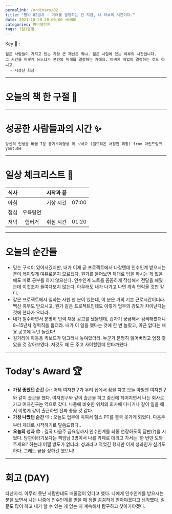 ```yaml
---
permalink: /ordinary/82
title: "평비 82일차 : 미래를 결정하는 건 지금, 내 하루의 시간이다."
date: 2021-10-28 20:00:00 +0900
categories: 평비챌린지
tags: 1일1평범
---  
```

Key 🔑 : 
```
젊은 사람들이 가지고 있는 가장 큰 재산은 뭐냐. 젊은 시절에 있는 하루의 시간입니다.
그 시간을 어떻게 쓰느냐가 본인의 미래를 결정하는 거에요. 아버지 직업이 결정하는 것도 아니고.
  - 서정진 회장
```

---
# 오늘의 책 한 구절 📕


---
# 성공한 사람들과의 시간 ✨
`당신의 인생을 바꿀 7분 동기부여영상 꼭 보세요 (셀트리온 서정진 회장) from 마인드링크 youtube`  

---
# 일상 체크리스트 📃

| 식사 |  | 시작과 끝 |  |
|:----:|:----:|:----:|:----:|
| 아침 |  | 기상 시간 | 07:00 |
| 점심 | 우육탕면 |  |  |
| 저녁 | 햄버거 | 취침 시간 | 01:20 |

---
# 오늘의 순간들
- 믿는 구석이 있어서겠지만, 내가 이제 곧 프로젝트에서 나갈텐데 인수인계 받으시는 분이 왜이렇게 여유로운지 모르겠다. 뭔가를 물어보면 제대로 답을 하시는 게 없음에도 따로 공부를 하지 않으신다. 인수인계 노트를 꼼꼼하게 작성해서 전달을 해줬는데 이것조차 들여다보지 않는다. 아무래도 내가 나가고 나면 계속 연락올 것만 같다.
- 같은 프로젝트에서 일하는 사원 한 분이 있는데, 이 분은 거의 기본 근로시간이더라. 백신 휴무도 받으시고. 뭔가 같은 프로젝트인데도 이렇게 업무의 강도가 차이난다는 것에 현타가 오더라.
- 내가 철수하면서 분명히 인력 채용 공고를 냈을텐데, 갑자기 궁금해서 검색해봤더니 8~15년차 경력직을 뽑더라. 내가 이 일을 했다는 것에 한 번 놀랐고, 야근 없다는 채용 공고에 두번 놀랐다!
- 길거리에 아동용 퀵보드가 덩그러니 놓여있더라. 누군가 분명히 잃어버리고 엄청 찾았을 것 같아보였다. 저것도 꽤 돈 주고 사야할텐데 안타까웠다.

---
# Today's Award 🏆
- **가장 좋았던 순간** 👍 : 어제 여자친구가 우리 집에서 잠을 자고 오늘 아침엔 여자친구와 같이 출근을 했다. 여자친구와 같이 출근을 하고 중간에 헤어지면서 나는 회사로 가고 여자친구는 역으로 갔다. 나중에 비슷한 위치의 회사에 다니거나 같이 일을 해서 이렇게 같이 출근하면 진짜 좋을 것 같다.
- **가장 나빴던 순간** 👎 : 오늘도 업무에 치여서 헬스 PT를 결국 못가게 되었다. 다음주부터 제대로 시작하기로 말씀드렸다..
- **오늘의 성과** 😎 : 결국 다음주 금요일까지 인수인계를 최종 연장하도록 담판(?)을 지었다. 담판이라기보다는 책임님 3명이서 나를 카페로 데리고 가서는 '한 번만 도와주세요!' 하는데 어쩔 방도가 없더라. 성과라고 적었긴 했지만 이게 성과인가 싶기도 하다. 그래도 끝을 정하긴 했으니!

---
# 회고 (DAY)
타산지석. 아무리 못난 사람한테도 배울점이 있다고 했다. 나에게 인수인계를 받으시는 분을 보면서 나는 나중에 인수인계를 받을 때 정말 꼼꼼하게 받아야겠다고 생각했다. 질문도 많이 하고 내가 할 수 있는 게 없는 지 계속해서 탐구하고 찾아가야겠다.